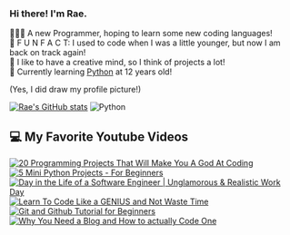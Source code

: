 ### Hi there! I'm Rae.

👩🏽‍💻 A new Programmer, hoping to learn some new coding languages!<br/>
🥳 F U N F A C T: I used to code when I was a little younger, but now I am back on track again!<br/>
🎨 I like to have a creative mind, so I think of projects a lot!<br/>
💭 Currently learning [Python](https://www.python.org/) at 12 years old!<br/>

(Yes, I did draw my profile picture!)

[![Rae's GitHub stats](https://github-readme-stats.vercel.app/api?username=SillyRae&show_icons=true&theme=dracula)](https://github.com/anuraghazra/github-readme-stats)
![Python](https://img.shields.io/badge/python-3670A0?style=for-the-badge&logo=python&logoColor=ffdd54)

## 💻 My Favorite Youtube Videos

[![20 Programming Projects That Will Make You A God At Coding](https://ytcards.demolab.com/?id=jTJvyKZDFsY&title=20+Programming+Projects+That+Will+Make+You+A+God+At+Coding&lang=en&timestamp=1716436800&background_color=%230d1117&title_color=%23ffffff&stats_color=%23dedede&max_title_lines=2&width=250&border_radius=5&duration=867 "20 Programming Projects That Will Make You A God At Coding")](https://youtu.be/jTJvyKZDFsY?si=WdiUAa28WRaPhnyA)
[![5 Mini Python Projects - For Beginners](https://ytcards.demolab.com/?id=DLn3jOsNRVE&title=5+Mini+Python+Projects+-+For+Beginners&lang=en&timestamp=1623297600&background_color=%230d1117&title_color=%23ffffff&stats_color=%23dedede&max_title_lines=2&width=250&border_radius=5&duration=6068 "5 Mini Python Projects - For Beginners")](https://youtu.be/DLn3jOsNRVE?si=YEG3jUulsdmbeoYm)
[![Day in the Life of a Software Engineer | Unglamorous & Realistic Work Day](https://ytcards.demolab.com/?id=M8H2AsTaE4E&title=Day+in+the+Life+of+a+Software+Engineer+|+Unglamorous+&+Realistic+Work+Day&lang=en&timestamp=1698638400&background_color=%230d1117&title_color=%23ffffff&stats_color=%23dedede&max_title_lines=2&width=250&border_radius=5&duration=617 "Day in the Life of a Software Engineer | Unglamorous & Realistic Work Day")](https://youtu.be/M8H2AsTaE4E?si=Y5TcYsYjzyBYFjeE)
[![Learn To Code Like a GENIUS and Not Waste Time](https://ytcards.demolab.com/?id=q-_ezD9Swz4&title=Learn+To+Code+Like+a+GENIUS+and+Not+Waste+Time&lang=en&timestamp=1703134800&background_color=%230d1117&title_color=%23ffffff&stats_color=%23dedede&max_title_lines=2&width=250&border_radius=5&duration=581 "Learn To Code Like A Genius and Not Waste Time")](https://youtu.be/q-_ezD9Swz4?si=QyddepB1qOQNNDmo)
[![Git and Github Tutorial for Beginners](https://ytcards.demolab.com/?id=tRZGeaHPoaw&title=Git+and+Github+Tutorial+For+Beginners&lang=en&timestamp=1656043200&background_color=%230d1117&title_color=%23ffffff&stats_color=%23dedede&max_title_lines=2&width=250&border_radius=5&duration=2779 "Learn To Code Like A Genius and Not Waste Time")](https://youtu.be/q-_ezD9Swz4?si=QyddepB1qOQNNDmo)
[![Why You Need a Blog and How to *actually* Code One](https://ytcards.demolab.com/?id=LrzempwNwyU&title=Why+You+Need+a+Blog+and+How+To+*actually*+Code+One&lang=en&timestamp=1717128000&background_color=%230d1117&title_color=%23ffffff&stats_color=%23dedede&max_title_lines=2&width=250&border_radius=5&duration=858 "Why You Need a Blog and How to *actually* Code One")](https://youtu.be/tRZGeaHPoaw?si=LNkzY8CQRog4VZXC)
